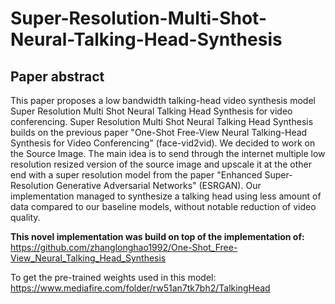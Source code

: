 # Super-Resolution-Multi-Shot-Neural-Talking-Head-Synthesis

## Paper abstract
This paper proposes a low bandwidth talking-head video synthesis model Super Resolution Multi Shot Neural Talking Head Synthesis for video conferencing. Super Resolution Multi Shot Neural Talking Head Synthesis builds on the previous paper "One-Shot Free-View Neural Talking-Head Synthesis for Video Conferencing" (face-vid2vid). We decided to work on the Source Image. The main idea is to send through the internet multiple low resolution resized version of the source image and upscale it at the other end with a super resolution model from the paper "Enhanced Super-Resolution Generative Adversarial Networks" (ESRGAN). Our implementation managed to synthesize a talking head using less amount of data compared to our baseline models, without notable reduction of video quality. 

**This novel implementation was build on top of the implementation of:** https://github.com/zhanglonghao1992/One-Shot_Free-View_Neural_Talking_Head_Synthesis

To get the pre-trained weights used in this model: https://www.mediafire.com/folder/rw51an7tk7bh2/TalkingHead
